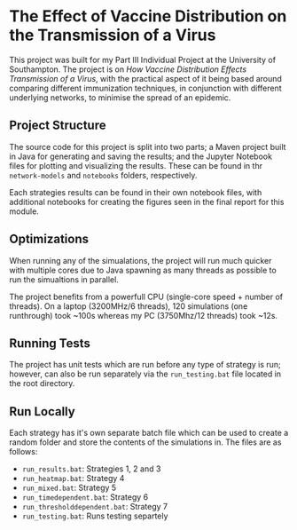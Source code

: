 # The Effect of Vaccine Distribution on the Transmission of a Virus

This project was built for my Part III Individual Project at the University of Southampton. The project is on *How Vaccine Distribution Effects Transmission of a Virus*, with the practical aspect of it being based around comparing different immunization techniques, in conjunction with different underlying networks, to minimise the spread of an epidemic.


## Project Structure
The source code for this project is split into two parts; a Maven project built in Java for generating and saving the results; and the Jupyter Notebook files for plotting and visualizing the results. These can be found in thr `network-models` and `notebooks` folders, respectively. 

Each strategies results can be found in their own notebook files, with additional notebooks for creating the figures seen in the final report for this module.
## Optimizations
When running any of the simualations, the project will run much quicker with multiple cores due to Java spawning as many threads as possible to run the simualtions in parallel. 

The project benefits from a powerfull CPU (single-core speed + number of threads). On a laptop (3200MHz/6 threads), 120 simulations (one runthrough) took ~100s whereas my PC (3750Mhz/12 threads) took ~12s. 
## Running Tests
The project has unit tests which are run before any type of strategy is run; however, can also be run separately via the `run_testing.bat` file located in the root directory. 
## Run Locally
Each strategy has it's own separate batch file which can be used to create a random folder and store the contents of the simulations in. The files are as follows:

- `run_results.bat`: Strategies 1, 2 and 3
- `run_heatmap.bat`: Strategy 4
- `run_mixed.bat`: Strategy 5
- `run_timedependent.bat`: Strategy 6
- `run_thresholddependent.bat`: Strategy 7
- `run_testing.bat`: Runs testing separtely
